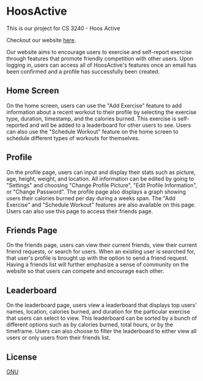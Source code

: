 # HoosActive

This is our project for CS 3240 - Hoos Active

Checkout our website [here](https://hoos-active.herokuapp.com).

Our website aims to encourage users to exercise and self-report exercise through features that promote friendly competition with other users. Upon logging in, users can access all of HoosActive's features once an email has been confirmed and a profile has successfully been created.

## Home Screen
On the home screen, users can use the "Add Exercise" feature to add information about a recent workout to their profile by selecting the exercise type, duration, timestamp, and the calories burned. This exercise is self-reported and will be added to a leaderboard for other users to see. Users can also use the "Schedule Workout" feature on the home screen to schedule different types of workouts for themselves.

## Profile
On the profile page, users can input and display their stats such as picture, age, height, weight, and location. All information can be edited by going to "Settings" and choosing "Change Profile Picture", "Edit Profile Information", or "Change Password". The profile page also displays a graph showing users their calories burned per day during a weeks span. The "Add Exercise" and "Schedule Workout" features are also available on this page. Users can also use this page to access their friends page.

## Friends Page
On the friends page, users can view their current friends, view their current friend requests, or search for users. When an existing user is searched for, that user's profile is brought up with the option to send a friend request. Having a friends list will further emphasize a sense of community on the website so that users can compete and encourage each other. 

## Leaderboard
On the leaderboard page, users view a leaderboard that displays top users' names, location, calories burned, and duration for the particular exercise that users can select to view. This leaderboard can be sorted by a bunch of different options such as by calories burned, total hours, or by the timeframe. Users can also choose to filter the leaderboard to either view all users or only users from their friends list. 

## License
[GNU](https://www.gnu.org/licenses/gpl-3.0.txt)
